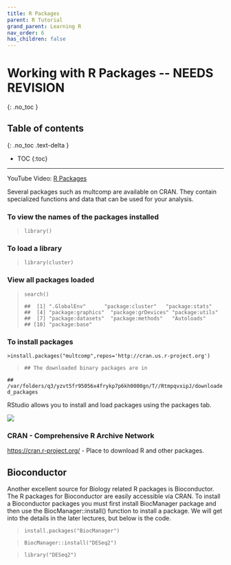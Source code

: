 ```yaml
---
title: R Packages
parent: R Tutorial
grand_parent: Learning R
nav_order: 6
has_children: false
---
```


# Working with R Packages -- NEEDS REVISION
{: .no_toc }


## Table of contents
{: .no_toc .text-delta }

- TOC
{:toc}

---

YouTube Video: [R Packages](https://youtu.be/e7h9_Gq7qPU)

Several packages such as multcomp are available on CRAN. They contain specialized functions and data that can be used for your analysis.


### To view the names of the packages installed

> `library()`

### To load a library
>`library(cluster)`

### View all packages loaded
>`search()`
>
>
>`##  [1] ".GlobalEnv"      "package:cluster"   "package:stats"    `
>`##  [4] "package:graphics"  "package:grDevices" "package:utils" `   
>`##  [7] "package:datasets"  "package:methods"   "Autoloads"  `      
>`## [10] "package:base"`
>
>

### To install packages
`>install.packages("multcomp",repos='http://cran.us.r-project.org')`
>
>
>`## The downloaded binary packages are in`

`##  /var/folders/q3/yzvt5fr95056x4frykp7p6kh0000gn/T//RtmpqvxipJ/downloaded_packages`


RStudio allows you to install and load packages using the packages tab.

![](RStudio/Slide7_large.png)


### CRAN - Comprehensive R Archive Network

<https://cran.r-project.org/> - Place to download R and other packages.



## Bioconductor

Another excellent source for Biology related R packages is Bioconductor. The R packages for Bioconductor are easily accessible via CRAN. To install a Bioconductor packages you must first install BiocManager package and then use the BiocManager::install() function to install a package. We will get into the details in the later lectures, but below is the code.

>`install.packages("BiocManager")`

>`BiocManager::install("DESeq2")`

>`library("DESeq2")`
